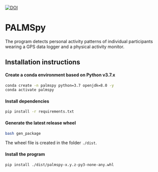 <a href="https://zenodo.org/badge/latestdoi/183218159"><img src="https://zenodo.org/badge/183218159.svg" alt="DOI"></a>

# PALMSpy

The program detects personal activity patterns of individual participants wearing
a GPS data logger and a physical activity monitor.

## Installation instructions

#### Create a conda environment based on Python v3.7.x
```bash
conda create -n palmspy python=3.7 openjdk=8.0 -y
conda activate palmspy
```

#### Install dependencies
```bash
pip install -r requirements.txt
```

#### Generate the latest release wheel
```bash
bash gen_package
```
The wheel file is created in the folder `./dist`.

#### Install the program
```bash
pip install ./dist/palmspy-x.y.z-py3-none-any.whl
```
